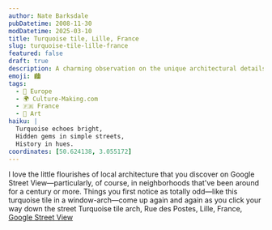 ```yaml
---
author: Nate Barksdale
pubDatetime: 2008-11-30
modDatetime: 2025-03-10
title: Turquoise tile, Lille, France
slug: turquoise-tile-lille-france
featured: false
draft: true
description: A charming observation on the unique architectural details found in Lille, France, featuring a distinctive turquoise tile arch.
emoji: 🏙️
tags:
  - 🍷 Europe
  - 🌍 Culture-Making.com
  - 🇫🇷 France
  - 🎨 Art
haiku: |
  Turquoise echoes bright,  
  Hidden gems in simple streets,  
  History in hues.
coordinates: [50.624138, 3.055172]
---
```


I love the little flourishes of local architecture that you discover on Google Street View—particularly, of course, in neighborhoods that've been around for a century or more. Things you first notice as totally odd—like this turquoise tile in a window-arch—come up again and again as you click your way down the street
Turquoise tile arch, Rue des Postes, Lille, France, [Google Street View](http://maps.google.com/?ie=UTF8&ll=50.624138,3.055172&spn=0.001371,0.007709&t=k&z=18&layer=c&cbll=50.624342,3.054897&panoid=xphGpEIFfD61gt1j-Dq_6A&cbp=12,299.0612578211729,,0,0.16263283502782824)
